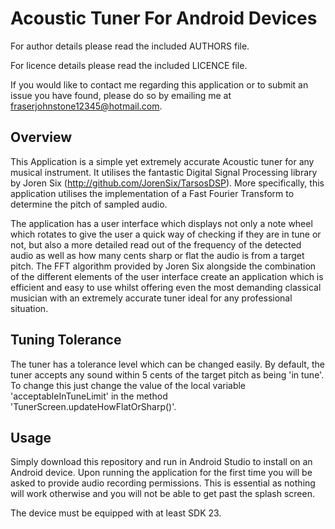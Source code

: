 # Acoustic Tuner For Android Devices

For author details please read the included AUTHORS file. 

For licence details please read the included LICENCE file.

If you would like to contact me regarding this application or to submit an issue you have found, please 
do so by emailing me at fraserjohnstone12345@hotmail.com.

## Overview

This Application is a simple yet extremely accurate Acoustic tuner for any musical instrument. It utilises
the fantastic Digital Signal Processing library by Joren Six (http://github.com/JorenSix/TarsosDSP). 
More specifically, this application utilises the implementation of a Fast Fourier Transform to
determine the pitch of sampled audio.

The application has a user interface which displays not only a note wheel which rotates to give the
user a quick way of checking if they are in tune or not, but also a more detailed read out of the
frequency of the detected audio as well as how many cents sharp or flat the audio is from a target
pitch. The FFT algorithm provided by Joren Six alongside the combination of the different elements 
of the user interface create an application which is efficient and easy to use whilst offering even the 
most demanding classical musician with an extremely accurate tuner ideal for any professional situation.

## Tuning Tolerance

The tuner has a tolerance level which can be changed easily. By default, the tuner accepts any sound
within 5 cents of the target pitch as being 'in tune'. To change this just change the value of the local
variable 'acceptableInTuneLimit' in the method 'TunerScreen.updateHowFlatOrSharp()'.

## Usage

Simply download this repository and run in Android Studio to install on an Android device. Upon
running the application for the first time you will be asked to provide audio recording permissions.
This is essential as nothing will work otherwise and you will not be able to get past the splash screen.

The device must be equipped with at least SDK 23. 
